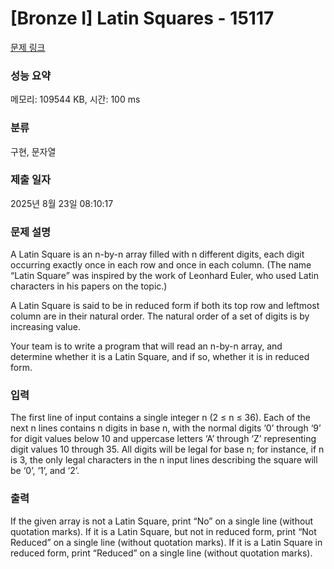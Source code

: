 # [Bronze I] Latin Squares - 15117 

[문제 링크](https://www.acmicpc.net/problem/15117) 

### 성능 요약

메모리: 109544 KB, 시간: 100 ms

### 분류

구현, 문자열

### 제출 일자

2025년 8월 23일 08:10:17

### 문제 설명

<p>A Latin Square is an n-by-n array filled with n different digits, each digit occurring exactly once in each row and once in each column. (The name “Latin Square” was inspired by the work of Leonhard Euler, who used Latin characters in his papers on the topic.)</p>

<p>A Latin Square is said to be in reduced form if both its top row and leftmost column are in their natural order. The natural order of a set of digits is by increasing value.</p>

<p>Your team is to write a program that will read an n-by-n array, and determine whether it is a Latin Square, and if so, whether it is in reduced form.</p>

### 입력 

 <p>The first line of input contains a single integer n (2 ≤ n ≤ 36). Each of the next n lines contains n digits in base n, with the normal digits ‘0’ through ‘9’ for digit values below 10 and uppercase letters ‘A’ through ‘Z’ representing digit values 10 through 35. All digits will be legal for base n; for instance, if n is 3, the only legal characters in the n input lines describing the square will be ‘0’, ‘1’, and ‘2’.</p>

### 출력 

 <p>If the given array is not a Latin Square, print “No” on a single line (without quotation marks). If it is a Latin Square, but not in reduced form, print “Not Reduced” on a single line (without quotation marks). If it is a Latin Square in reduced form, print “Reduced” on a single line (without quotation marks).</p>

